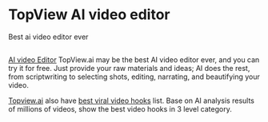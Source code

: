 # TopView AI video editor
Best ai video editor ever

##
[AI video Editor](https://www.topview.ai)
TopView.ai may be the best AI video editor ever, and you can try it for free. Just provide your raw materials and ideas; AI does the rest, from scriptwriting to selecting shots, editing, narrating, and beautifying your video.

[Topview.ai](https://www.topview.ai) also have [best viral video hooks](https://www.topview.ai/dashboard/hooks) list. Base on AI analysis results of millions of videos, show the best video hooks in 3 level category.
